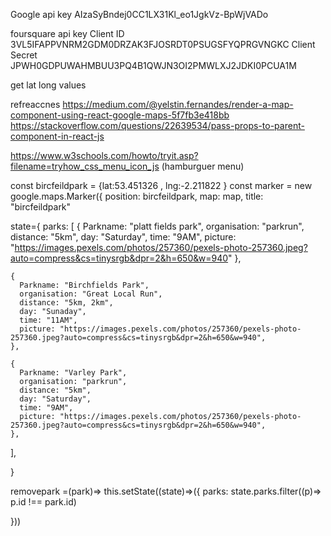 Google api key
AIzaSyBndej0CC1LX31Kl_eo1JgkVz-BpWjVADo

foursquare api key
Client ID
3VL5IFAPPVNRM2GDM0DRZAK3FJOSRDT0PSUGSFYQPRGVNGKC
Client Secret
JPWH0GDPUWAHMBUU3PQ4B1QWJN3OI2PMWLXJ2JDKI0PCUA1M


get lat long values




refreaccnes
https://medium.com/@yelstin.fernandes/render-a-map-component-using-react-google-maps-5f7fb3e418bb
https://stackoverflow.com/questions/22639534/pass-props-to-parent-component-in-react-js

https://www.w3schools.com/howto/tryit.asp?filename=tryhow_css_menu_icon_js (hamburguer menu)

const bircfeildpark  = {lat:53.451326 , lng:-2.211822 }
const marker = new google.maps.Marker({
  position: bircfeildpark,
  map: map,
  title: "bircfeildpark"





  state={
    parks: [
    {
      Parkname: "platt fields park",
      organisation: "parkrun",
      distance: "5km",
      day: "Saturday",
      time: "9AM",
      picture: "https://images.pexels.com/photos/257360/pexels-photo-257360.jpeg?auto=compress&cs=tinysrgb&dpr=2&h=650&w=940"
    },

    {
      Parkname: "Birchfields Park",
      organisation: "Great Local Run",
      distance: "5km, 2km",
      day: "Sunaday",
      time: "11AM",
      picture: "https://images.pexels.com/photos/257360/pexels-photo-257360.jpeg?auto=compress&cs=tinysrgb&dpr=2&h=650&w=940",
    },

    {
      Parkname: "Varley Park",
      organisation: "parkrun",
      distance: "5km",
      day: "Saturday",
      time: "9AM",
      picture: "https://images.pexels.com/photos/257360/pexels-photo-257360.jpeg?auto=compress&cs=tinysrgb&dpr=2&h=650&w=940",
    },

  ],

 }


 removepark =(park)=>
this.setState((state)=>({
 parks: state.parks.filter((p)=> p.id !== park.id)

}))
